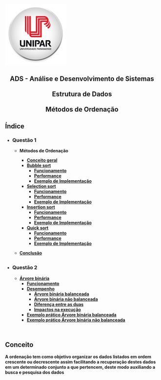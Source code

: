 ![Alt text ](/img/unipar.png "teste") 
<div align='center'><b><h2>ADS - Análise e Desenvolvimento de Sistemas
<b><br><br>Estrutura de Dados 
<br><br>Métodos de Ordenação</center></h2></div>


<h2>Índice</h2>

 - <h3>Questão 1</h3>

    - Métodos de Ordenação
	    - [Conceito geral]( #Conceito)
	    - [Bubble sort](https://github.com/MatheusFuzi/EstruturadeDados2AARE/blob/master/Ordering%20Methods/Bubble%20Sort.md)
		    - [Funcionamento]()
		    - [Performance]()
		    - [Exemplo de Implementação]()
	    - [Selection sort]()
		    - [Funcionamento]()
		    - [Performance]()
		    - [Exemplo de Implementação]()
	    - [Insertion sort]()
		    - [Funcionamento]()
		    - [Performance]()
		    - [Exemplo de Implementação]()
	    - [Quick sort]()
		    - [Funcionamento]()
		    - [Performance]()
		    - [Exemplo de Implementação]()

	 - [Conclusão]()
	 ##
		 
- <h3>Questão 2</h3>

	 - [Árvore binária]()
		 - [Funcionamento]()
		 - [Desempenho ]()
			 - [Árvore binária balanceada]()
			 - [Árvore binária não balanceada]()
			 - [Diferença entre as duas]()
			 - [Impactos na execução]()
		- [Exemplo prático Árvore binária balanceada]()
		- [Exemplo prático Árvore binária não balanceada]()

<br>


 ## Conceito</div>
<p>	A ordenação tem como objetivo organizar os dados listados em ordem crescente ou decrescente assim facilitando a recuperação destes dados em um determinado conjunto a que pertencem, deste modo auxiliando a busca e pesquisa dos dados</p>
		  

	  

<!--stackedit_data:
eyJoaXN0b3J5IjpbODYwMjgzMDA3LDcyMjY4NzkwMCwtMTYxNT
Q5NTI2MywtMTQwODYyMTI1OSwxNzUwNTM1NzAxLDExODg1MDg3
NTksLTExMjgxMjY2MTUsMTQzMjM3NTQ1OCwxNjczMTE3NDcyLC
02MzUwODgwNDQsMTYxOTA4MzM4MiwxNDgyNTUxMTE1LDExNjgx
MTY1Miw5OTkyNTg2NTUsLTMzMjQ1NTM2M119
-->